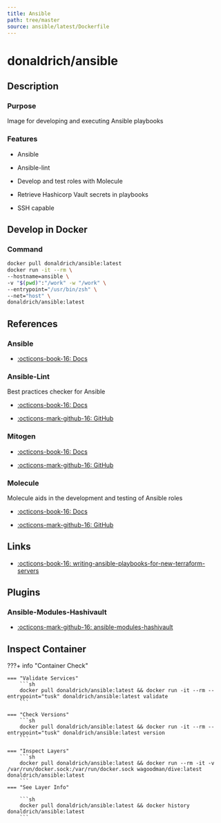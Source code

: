 ```yaml
---
title: Ansible
path: tree/master
source: ansible/latest/Dockerfile
---
```


# donaldrich/ansible

## Description

### Purpose

Image for developing and executing Ansible playbooks

### Features

- Ansible

- Ansible-lint

- Develop and test roles with Molecule

- Retrieve Hashicorp Vault secrets in playbooks

- SSH capable

## Develop in Docker

### Command

```sh
docker pull donaldrich/ansible:latest
docker run -it --rm \
--hostname=ansible \
-v "$(pwd)":"/work" -w "/work" \
--entrypoint="/usr/bin/zsh" \
--net="host" \
donaldrich/ansible:latest
```

## References

### Ansible

- [:octicons-book-16: Docs](https://docs.ansible.com/ansible/latest/index.html)

### Ansible-Lint

Best practices checker for Ansible

- [:octicons-book-16: Docs](https://ansible-lint.readthedocs.io)

- [:octicons-mark-github-16: GitHub](https://github.com/ansible/ansible-lint)

### Mitogen

- [:octicons-book-16: Docs](https://mitogen.networkgenomics.com/ansible_detailed.html)

- [:octicons-mark-github-16: GitHub](https://github.com/dw/mitogen)

### Molecule

Molecule aids in the development and testing of Ansible roles

- [:octicons-book-16: Docs](https://molecule.readthedocs.io)

- [:octicons-mark-github-16: GitHub](https://github.com/ansible-community/molecule)

## Links

- [:octicons-book-16: writing-ansible-playbooks-for-new-terraform-servers](https://victorops.com/blog/writing-ansible-playbooks-for-new-terraform-servers)

## Plugins

### Ansible-Modules-Hashivault

- [:octicons-mark-github-16: ansible-modules-hashivault](https://github.com/ansible-modules-hashivault)

## Inspect Container

???+ info "Container Check"

    === "Validate Services"
        ```sh
        docker pull donaldrich/ansible:latest && docker run -it --rm --entrypoint="tusk" donaldrich/ansible:latest validate
        ```

    === "Check Versions"
        ```sh
        docker pull donaldrich/ansible:latest && docker run -it --rm --entrypoint="tusk" donaldrich/ansible:latest version
        ```

    === "Inspect Layers"
        ```sh
        docker pull donaldrich/ansible:latest && docker run --rm -it -v /var/run/docker.sock:/var/run/docker.sock wagoodman/dive:latest donaldrich/ansible:latest
        ```
    === "See Layer Info"

        ```sh
        docker pull donaldrich/ansible:latest && docker history donaldrich/ansible:latest
        ```
